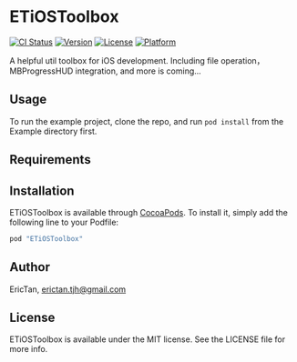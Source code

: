 # ETiOSToolbox

[![CI Status](http://img.shields.io/travis/EricTan/ETiOSToolbox.svg?style=flat)](https://travis-ci.org/EricTan/ETiOSToolbox)
[![Version](https://img.shields.io/cocoapods/v/ETiOSToolbox.svg?style=flat)](http://cocoapods.org/pods/ETiOSToolbox)
[![License](https://img.shields.io/cocoapods/l/ETiOSToolbox.svg?style=flat)](http://cocoapods.org/pods/ETiOSToolbox)
[![Platform](https://img.shields.io/cocoapods/p/ETiOSToolbox.svg?style=flat)](http://cocoapods.org/pods/ETiOSToolbox)

A helpful util toolbox for iOS development. Including file operation，MBProgressHUD integration, and more is coming...

## Usage

To run the example project, clone the repo, and run `pod install` from the Example directory first.

## Requirements

## Installation

ETiOSToolbox is available through [CocoaPods](http://cocoapods.org). To install
it, simply add the following line to your Podfile:

```ruby
pod "ETiOSToolbox"
```

## Author

EricTan, erictan.tjh@gmail.com

## License

ETiOSToolbox is available under the MIT license. See the LICENSE file for more info.
